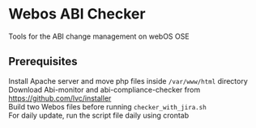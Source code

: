 # Webos ABI Checker
Tools for the ABI change management on webOS OSE

## Prerequisites
Install Apache server and move php files inside `/var/www/html` directory     
Download Abi-monitor and abi-compliance-checker from https://github.com/lvc/installer   
Build two Webos files before running `checker_with_jira.sh`   
For daily update, run the script file daily using crontab   

